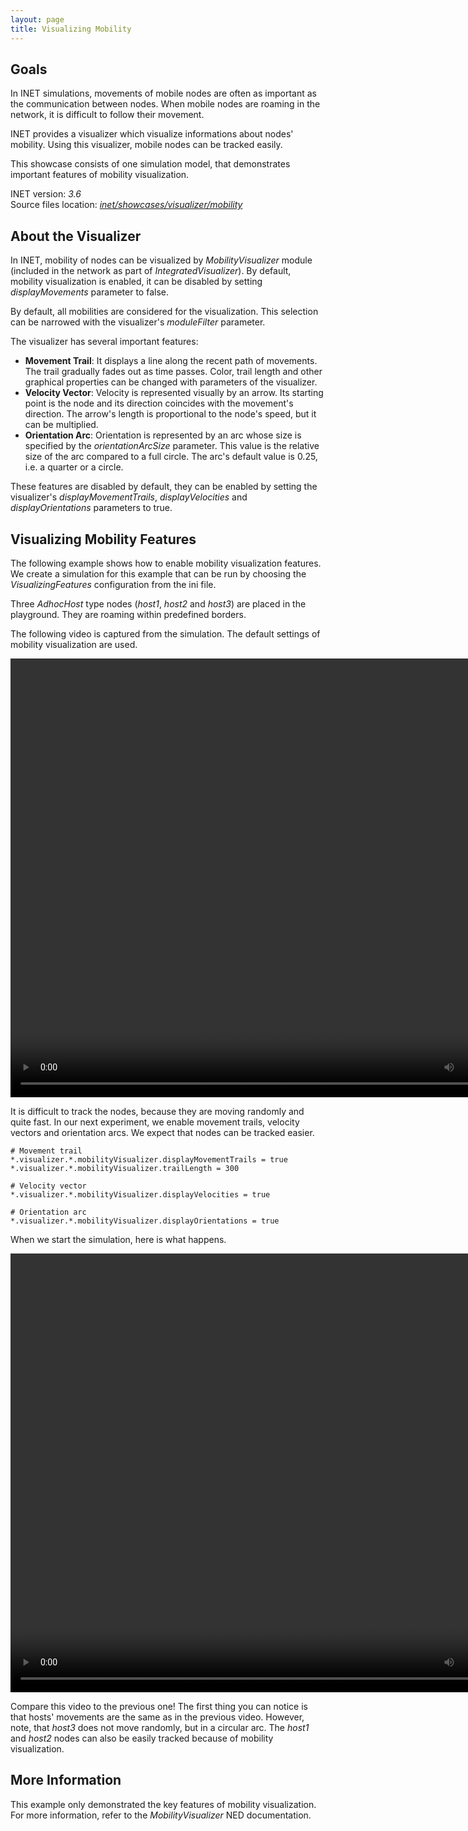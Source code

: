 ```yaml
---
layout: page
title: Visualizing Mobility
---
```


<script type="text/javascript" src="../../javascripts/imgToFullSize.js" charset="UTF-8"></script>

## Goals

In INET simulations, movements of mobile nodes are often as important as the
communication between nodes. When mobile nodes are roaming in the network, it
is difficult to follow their movement.

INET provides a visualizer which visualize informations about nodes' mobility.
Using this visualizer, mobile nodes can be tracked easily.

This showcase consists of one simulation model, that demonstrates important
features of mobility visualization.

INET version: <var>3.6</var><br>
Source files location: <a href="https://github.com/inet-framework/inet-showcases/tree/master/visualizer/mobility" target="_blank"><var>inet/showcases/visualizer/mobility</var></a>

## About the Visualizer

In INET, mobility of nodes can be visualized by <var>MobilityVisualizer</var>
module (included in the network as part of <var>IntegratedVisualizer</var>). By
default, mobility visualization is enabled, it can be disabled by setting
<var>displayMovements</var> parameter to false.

By default, all mobilities are considered for the visualization. This selection can be
narrowed with the visualizer's <var>moduleFilter</var> parameter.

The visualizer has several important features:

-   **Movement Trail**: It displays a line along the recent path of movements. The trail gradually fades out as time passes. Color, trail length and other graphical properties can be changed with parameters of the visualizer.
-   **Velocity Vector**: Velocity is represented visually by an arrow. Its starting point is the node and its direction coincides with the movement's direction. The arrow's length is proportional to the node's speed, but it can be multiplied.
-   **Orientation Arc**: Orientation is represented by an arc whose size is specified by the <var>orientationArcSize</var> parameter. This value is the relative size of the arc compared to a full circle. The arc's default value is 0.25, i.e. a quarter or a circle.

These features are disabled by default, they can be enabled by setting the
visualizer's <var>displayMovementTrails</var>, <var>displayVelocities</var>
and <var>displayOrientations</var> parameters to true.

## Visualizing Mobility Features

The following example shows how to enable mobility visualization features. We
create a simulation for this example that can be run by choosing the
<var>VisualizingFeatures</var> configuration from the ini file.

Three <var>AdhocHost</var> type nodes (<var>host1</var>,
<var>host2</var> and <var>host3</var>) are placed in the playground. They are
roaming within predefined borders.

The following video is captured from the simulation. The default settings of
mobility visualization are used.

<video autoplay loop controls onclick="this.paused ? this.play() : this.pause();" width="822" height="702" src="NoFeatures_v0620.m4v"></video>

It is difficult to track the nodes, because they are moving randomly and quite fast.
In our next experiment, we enable movement trails, velocity vectors and
orientation arcs. We expect that nodes can be tracked easier.

``` {.snippet}
# Movement trail
*.visualizer.*.mobilityVisualizer.displayMovementTrails = true
*.visualizer.*.mobilityVisualizer.trailLength = 300

# Velocity vector
*.visualizer.*.mobilityVisualizer.displayVelocities = true

# Orientation arc
*.visualizer.*.mobilityVisualizer.displayOrientations = true
```

When we start the simulation, here is what happens.

<video autoplay loop controls onclick="this.paused ? this.play() : this.pause();" width="822" height="702" src="VisualizingFeatures_v0627.m4v"></video>

Compare this video to the previous one! The first thing you can notice is that
hosts' movements are the same as in the previous video. However, note, that
<var>host3</var> does not move randomly, but in a circular arc. The
<var>host1</var> and <var>host2</var> nodes can also be easily tracked because of
mobility visualization.

## More Information

This example only demonstrated the key features of mobility visualization. For
more information, refer to the <var>MobilityVisualizer</var> NED
documentation.
